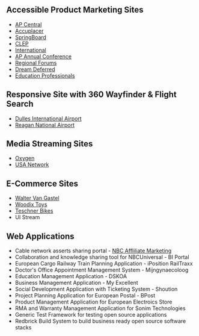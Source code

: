## Accessible Product Marketing Sites

* [AP Central](https://apcentral.collegeboard.org/ "[Opens in New Window] ")
* [Accuplacer](https://accuplacer.collegeboard.org/ "[Opens in New Window] ")
* [SpringBoard](https://springboard.collegeboard.org/ "[Opens in New Window] ")
* [CLEP](http://clep.collegeboard.org/ "[Opens in New Window] ")
* [International](https://international.collegeboard.org/ "[Opens in New Window] ")
* [AP Annual Conference](https://apac.collegeboard.org/ "[Opens in New Window] ")
* [Regional Forums](https://regionalforums.collegeboard.org/ "[Opens in New Window] ")
* [Dream Deferred](https://dreamdeferred.collegeboard.org/ "[Opens in New Window] ")
* [Education Professionals](https://professionals.collegeboard.org/ "[Opens in New Window] ")

## Responsive Site with 360 Wayfinder & Flight Search

* [Dulles International Airport](http://www.flydulles.com/ "[Opens in New Window] ")
* [Reagan National Airport](http://www.flyreagan.com/ "[Opens in New Window] ")

## Media Streaming Sites

* [Oxygen](http://www.oxygen.com/ "[Opens in New Window] ")
* [USA Network](http://www.usanetwork.com/ "[Opens in New Window] ")

## E-Commerce Sites

* [Walter Van Gastel](http://www.vangastel.be/ "[Opens in New Window] ")
* [Woodix Toys](http://www.woodixtoys.com/en/home "[Opens in New Window] ")
* [Teschner Bikes](http://www.teschnerbikes.com/ "[Opens in New Window] ")
* UI Stream

## Web Applications

* Cable network asserts sharing portal - [NBC Affliliate Marketing](https://www.nbcaffiliatemarketing.com/user/login "[Opens in New Window] ")
* Collaboration and knowledge sharing tool for NBCUniversal - BI Portal
* European Cargo Railway Train Planning Application - iPosition RailTraxx
* Doctor's Office Appointment Management System - Mijngynaecoloog
* Education Management Application - DSKOA
* Business Management Application - My Excellent
* Social Development Application with Ticketing System - Shoution
* Project Planning Application for European Postal - BPost
* Product Management Application for European Electroics Store
* RMA and Warranty Management Application for Sonim Technologies
* Generic Test Framework for testing open source applications
* Redbrick Build System to build business ready open source software stacks
